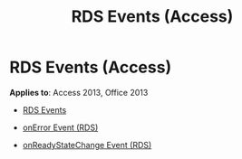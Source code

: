 ﻿---
title: RDS Events (Access)
TOCTitle: RDS Events
ms:assetid: 6b7a15e4-1609-4ac3-942a-13bd9a4bfd28
ms:mtpsurl: https://msdn.microsoft.com/library/JJ249421(v=office.15)
ms:contentKeyID: 48545452
ms.date: 09/18/2015
mtps_version: v=office.15
---

# RDS Events (Access)


**Applies to**: Access 2013, Office 2013



  - [RDS Events](rds-events.md)

  - [onError Event (RDS)](onerror-event-rds.md)

  - [onReadyStateChange Event (RDS)](onreadystatechange-event-rds.md)

